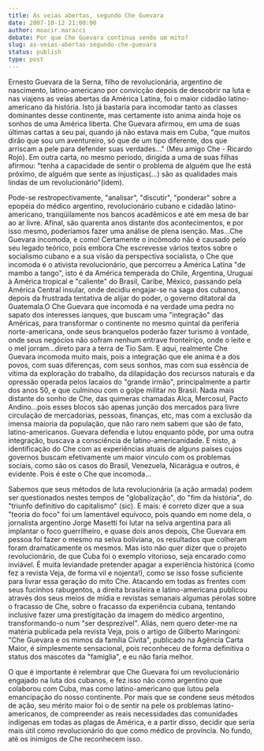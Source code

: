 ```yaml
---
title: As veias abertas, segundo Che Guevara
date: 2007-10-12 21:00:00
author: moacir.maracci
debate: Por que Che Guevara continua sendo um mito?
slug: as-veias-abertas-segundo-che-guevara
status: publish 
type: post
---
```


Ernesto Guevara de la Serna, filho de revolucionária, argentino de nascimento, latino-americano por convicção depois de descobrir na luta e nas viajens as veias abertas da América Latina, foi o maior cidadão latino-americano da história. Isto já bastaria para incomodar tanto as classes dominantes desse continente, mas certamente isto anima ainda hoje os sonhos de uma América liberta. Che Guevara afirmou, em uma de suas últimas cartas a seu pai, quando já não estava mais em Cuba, "que muitos dirão que sou um aventureiro, só que de um tipo diferente, dos que arriscam a pele para defender suas verdades..." (Meu amigo Che - Ricardo Rojo). Em outra carta, no mesmo período, dirigida a uma de suas filhas afirmou: "tenha a capacidade de sentir o problema de alguém que lhe está próximo, de alguém que sente as injustiças(...) são as qualidades mais lindas de um revolucionário"(idem).  

Pode-se restropectivamente, "analisar", "discutir", "ponderar" sobre a epopéia do médico argentino, revolucionário cubano e cidadão latino-americano, tranqüilamente nos bancos acadêmicos e até em mesa de bar ao ar livre. Afinal, são quarenta anos distante dos acontecimentos, e por isso mesmo, poderíamos fazer uma análise de plena isenção. Mas...Che Guevara incomoda, e como! Certamente o incômodo não é causado pelo seu legado teórico, pois embora Che escrevesse vários textos sobre o socialismo cubano e a sua visão da perspectiva socialista, o Che que incomoda é o ativista revolucionário, que percorreu a América Latina "de mambo a tango", isto é da América temperada do Chile, Argentina, Uruguai à América tropical e "caliente" do Brasil, Caribe, México, passando pela América Central insular, onde decidiu engajar-se na saga dos cubanos, depois da frustrada tentativa de alijar do poder, o governo ditatoral da Guatemala.O Che Guevara que incomoda é na verdade uma pedra no sapato dos interesses ianques, que buscam uma "integração" das Américas, para transformar o continente no mesmo quintal da periferia norte-americana, onde seus branquelos poderão fazer turismo à vontade, onde seus negócios não sofram nenhum entrave fronteiriço, onde o leite e o mel jorram...direto para a terra de Tio Sam. E aqui, realmente Che Guevara incomoda muito mais, pois a integração que ele anima é a dos povos, com suas diferenças, com seus sonhos, mas com sua essência de vítima da exploração do trabalho, da dilapidação dos recursos naturais e da opressão operada pelos lacaios do "grande irmão", principalmente a partir dos anos 50, e que culminou com o golpe militar no Brasil. Nada mais distante do sonho de Che, das quimeras chamadas Alca, Mercosul, Pacto Andino...pois esses blocos são apenas junção dos mercados para livre circulação de mercadorias, pessoas, finanças, etc, mas com a exclusão da imensa maioria da população, que não raro nem sabem que são de fato, latino-americanos. Guevara defendia e lutou enquanto pôde, por uma outra integração, buscava a consciência de latino-americanidade. E nisto, a identificação do Che com as experiências atuais de alguns países cujos governos buscam efetivamente um maior vinculo com os problemas sociais, como são os casos do Brasil, Venezuela, Nicarágua e outros, é evidente. Pois é este o Che que incomoda...  

Sabemos que seus métodos de luta revolucionária (a ação armada) podem ser questionados nestes tempos de "globalização", do "fim da história", do "triunfo definitivo do capitalismo" (sic). E mais: é correto dizer que a sua "teoria do foco" foi um lamentável equívoco, pois quando em nome dela, o jornalista argentino Jorge Masetti foi lutar na selva argentina para ali implantar o foco guerrilheiro, e quase dois anos depois, Che Guevara em pessoa foi fazer o mesmo na selva boliviana, os resultados que colheram foram dramaticamente os mesmos. Mas isto não quer dizer que o projeto revolucionário, de que Cuba foi o exemplo vitorioso, seja encarado como inviável. É muita leviandade pretender apagar a experiência histórica (como fez a revista Veja, de forma vil e nojenta!), como se isso fosse suficiente para livrar essa geração do mito Che. Atacando em todas as frentes com seus fucinhos rabugentos, a direita brasileira e latino-americana publicou através dos seus meios de mídia e revistas semanais algumas pérolas sobre o fracasso de Che, sobre o fracasso da experiência cubana, tentando inclusive fazer uma prestigitação da imagem do médico argentino, transformando-o num "ser desprezível". Aliás, nem quero deter-me na matéria publicada pela revista Veja, pois o artigo de Gilberto Maringoni: "Che Guevara e os mimos da família Civita", publicado na Agência Carta Maior, é simplesmente sensacional, pois reconheceu de forma definitiva o status dos mascotes da "famiglia", e eu não faria melhor.   

O que é importante é relembrar que Che Guevara foi um revolucionário engajado na luta dos cubanos, e fez isso não como argentino que colaborou com Cuba, mas como latino-americano que lutou pela emancipação do nosso continente. Por mais que se condene seus métodos de ação, seu mérito maior foi o de sentir na pele os problemas latino-americanos, de compreender as reais necessidades das comunidades indígenas em todas as plagas de América, e a partir disso, decidir que seria mais útil como revolucionário do que como médico de província. No fundo, até os inimigos de Che reconhecem isso.
